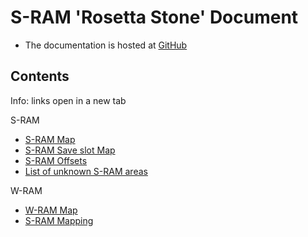 ﻿# S-RAM 'Rosetta Stone' Document

* The documentation is hosted at <a href="https://github.com/CleanCodeX/SramFormat.SoE" target=_>GitHub</a>

## Contents

Info: links open in a new tab

S-RAM
* <a href="https://github.com/CleanCodeX/RosettaStone.Sram.SoE/blob/master/Markdown/S-RAM.md" target=_>S-RAM Map</a>
* <a href="https://github.com/CleanCodeX/RosettaStone.Sram.SoE/blob/master/Markdown/Items/SaveSlot.md" target=_>S-RAM Save slot Map</a>
* <a href="https://github.com/CleanCodeX/RosettaStone.Sram.SoE/blob/master/Markdown/Offsets.md" target=_>S-RAM Offsets</a>
* <a href="https://github.com/CleanCodeX/RosettaStone.Sram.SoE/blob/master/Markdown/Unknowns.md" target=_>List of unknown S-RAM areas</a>

W-RAM
* <a href="https://github.com/CleanCodeX/RosettaStone.Savestate.Snes9x.SoE/blob/master/Markdown/W-RAM.md" target=_>W-RAM Map</a>
* <a href="https://github.com/CleanCodeX/RosettaStone.Savestate.Snes9x.SoE/blob/master/Markdown/S-RAM-Mapping.md" target=_>S-RAM Mapping</a>
